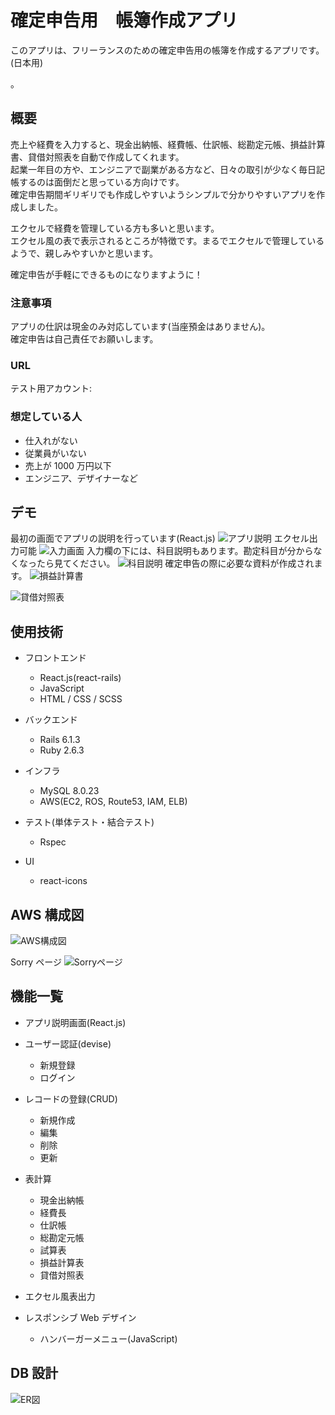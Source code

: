 # 確定申告用　帳簿作成アプリ

このアプリは、フリーランスのための確定申告用の帳簿を作成するアプリです。(日本用)

。

## 概要

売上や経費を入力すると、現金出納帳、経費帳、仕訳帳、総勘定元帳、損益計算書、貸借対照表を自動で作成してくれます。  
起業一年目の方や、エンジニアで副業がある方など、日々の取引が少なく毎日記帳するのは面倒だと思っている方向けです。  
確定申告期間ギリギリでも作成しやすいようシンプルで分かりやすいアプリを作成しました。

エクセルで経費を管理している方も多いと思います。  
エクセル風の表で表示されるところが特徴です。まるでエクセルで管理しているようで、親しみやすいかと思います。

確定申告が手軽にできるものになりますように！

### 注意事項

アプリの仕訳は現金のみ対応しています(当座預金はありません)。  
確定申告は自己責任でお願いします。

### URL

テスト用アカウント:

### 想定している人

- 仕入れがない
- 従業員がいない
- 売上が 1000 万円以下
- エンジニア、デザイナーなど

## デモ

最初の画面でアプリの説明を行っています(React.js)
![アプリ説明](https://i.gyazo.com/06817240b3c4a103d5c83574b0124574.gif)
エクセル出力可能
![入力画面](https://i.gyazo.com/579f46a9561152d6e64d695de6bff46c.png)
入力欄の下には、科目説明もあります。勘定科目が分からなくなったら見てください。
![科目説明](https://i.gyazo.com/7b7026bac132dc45f1593bacb3e1515d.gif)
確定申告の際に必要な資料が作成されます。
![損益計算書](https://i.gyazo.com/65a70398397d46f941ac5c802ae8d57f.png)

![貸借対照表](https://i.gyazo.com/722a37ff2b4480f198cc9fe0fc34e2a0.png)

## 使用技術

- フロントエンド

  - React.js(react-rails)
  - JavaScript
  - HTML / CSS / SCSS

- バックエンド

  - Rails 6.1.3
  - Ruby 2.6.3

- インフラ

  - MySQL 8.0.23
  - AWS(EC2, ROS, Route53, IAM, ELB)

- テスト(単体テスト・結合テスト)

  - Rspec

- UI
  - react-icons

## AWS 構成図

![AWS構成図](https://i.gyazo.com/5e52d3323258c60d5593b5de84211b15.png)

Sorry ページ
![Sorryページ]()

## 機能一覧

- アプリ説明画面(React.js)

- ユーザー認証(devise)

  - 新規登録
  - ログイン

- レコードの登録(CRUD)

  - 新規作成
  - 編集
  - 削除
  - 更新

- 表計算

  - 現金出納帳
  - 経費長
  - 仕訳帳
  - 総勘定元帳
  - 試算表
  - 損益計算表
  - 貸借対照表

- エクセル風表出力

- レスポンシブ Web デザイン
  - ハンバーガーメニュー(JavaScript)

## DB 設計

![ER図](https://i.gyazo.com/ec01d102b3c698c2e9a9b2888154dc92.png)
